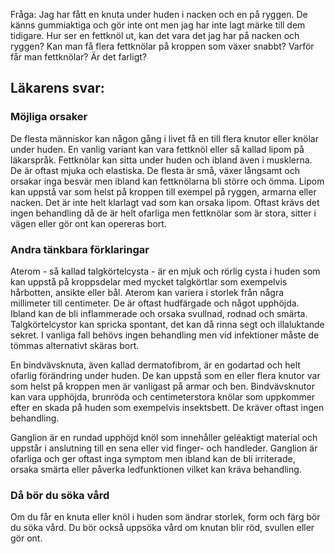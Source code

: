 Fråga: Jag har fått en knuta under huden i nacken och en på ryggen. De känns gummiaktiga och gör inte ont men jag har inte lagt märke till dem tidigare. Hur ser en fettknöl ut, kan det vara det jag har på nacken och ryggen? Kan man få flera fettknölar på kroppen som växer snabbt? Varför får man fettknölar? Är det farligt?

Läkarens svar:
--------------

### Möjliga orsaker

De flesta människor kan någon gång i livet få en till flera knutor eller knölar under huden. En vanlig variant kan vara fettknöl eller så kallad lipom på läkarspråk. Fettknölar kan sitta under huden och ibland även i musklerna. De är oftast mjuka och elastiska. De flesta är små, växer långsamt och orsakar inga besvär men ibland kan fettknölarna bli större och ömma. Lipom kan uppstå var som helst på kroppen till exempel på ryggen, armarna eller nacken. Det är inte helt klarlagt vad som kan orsaka lipom. Oftast krävs det ingen behandling då de är helt ofarliga men fettknölar som är stora, sitter i vägen eller gör ont kan opereras bort.

### Andra tänkbara förklaringar

Aterom - så kallad talgkörtelcysta - är en mjuk och rörlig cysta i huden som kan uppstå på kroppsdelar med mycket talgkörtlar som exempelvis hårbotten, ansikte eller bål. Aterom kan variera i storlek från några millimeter till centimeter. De är oftast hudfärgade och något upphöjda. Ibland kan de bli inflammerade och orsaka svullnad, rodnad och smärta. Talgkörtelcystor kan spricka spontant, det kan då rinna segt och illaluktande sekret. I vanliga fall behövs ingen behandling men vid infektioner måste de tömmas alternativt skäras bort.

En bindvävsknuta, även kallad dermatofibrom, är en godartad och helt ofarlig förändring under huden. De kan uppstå som en eller flera knutor var som helst på kroppen men är vanligast på armar och ben. Bindvävsknutor kan vara upphöjda, brunröda och centimeterstora knölar som uppkommer efter en skada på huden som exempelvis insektsbett. De kräver oftast ingen behandling.

Ganglion är en rundad upphöjd knöl som innehåller geléaktigt material och uppstår i anslutning till en sena eller vid finger- och handleder. Ganglion är ofarliga och ger oftast inga symptom men ibland kan de bli irriterade, orsaka smärta eller påverka ledfunktionen vilket kan kräva behandling.

### Då bör du söka vård

Om du får en knuta eller knöl i huden som ändrar storlek, form och färg bör du söka vård. Du bör också uppsöka vård om knutan blir röd, svullen eller gör ont.